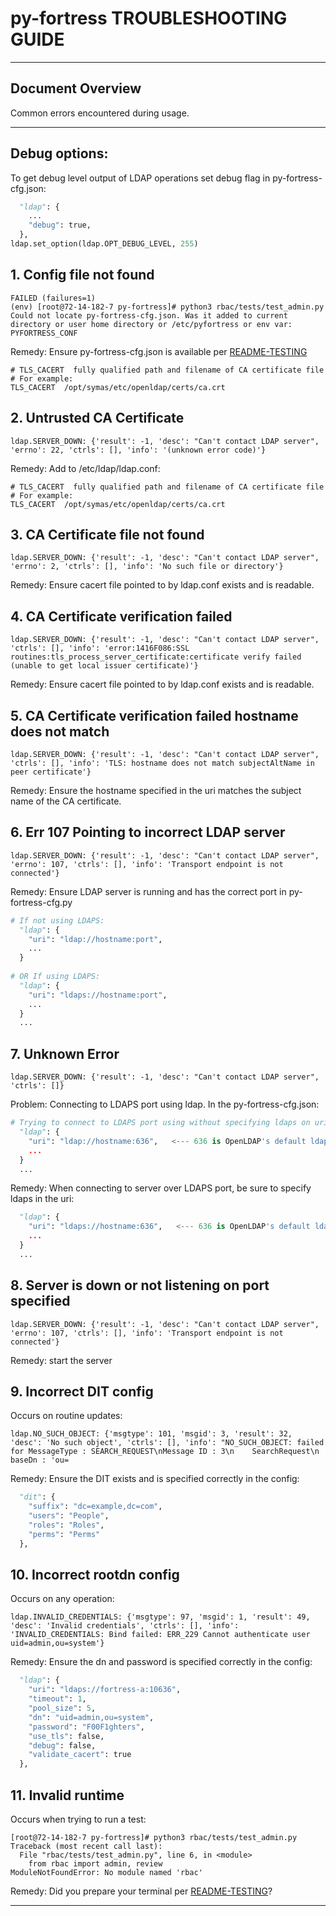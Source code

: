 # py-fortress TROUBLESHOOTING GUIDE
-------------------------------------------------------------------------------

## Document Overview

Common errors encountered during usage.
___________________________________________________________________________________
## Debug options:

To get debug level output of LDAP operations set debug flag in py-fortress-cfg.json:

```python
  "ldap": {
    ...
    "debug": true,
  },
ldap.set_option(ldap.OPT_DEBUG_LEVEL, 255)
```

## 1. Config file not found

```
FAILED (failures=1)
(env) [root@72-14-182-7 py-fortress]# python3 rbac/tests/test_admin.py
Could not locate py-fortress-cfg.json. Was it added to current directory or user home directory or /etc/pyfortress or env var: PYFORTRESS_CONF
```

Remedy: Ensure py-fortress-cfg.json is available per [README-TESTING](./README-TESTING.md)

```
# TLS_CACERT  fully qualified path and filename of CA certificate file
# For example:
TLS_CACERT  /opt/symas/etc/openldap/certs/ca.crt
```

## 2. Untrusted CA Certificate

```
ldap.SERVER_DOWN: {'result': -1, 'desc': "Can't contact LDAP server", 'errno': 22, 'ctrls': [], 'info': '(unknown error code)'}
```

Remedy: Add to /etc/ldap/ldap.conf:

```
# TLS_CACERT  fully qualified path and filename of CA certificate file
# For example:
TLS_CACERT  /opt/symas/etc/openldap/certs/ca.crt
```

## 3. CA Certificate file not found

```
ldap.SERVER_DOWN: {'result': -1, 'desc': "Can't contact LDAP server", 'errno': 2, 'ctrls': [], 'info': 'No such file or directory'}
```

Remedy: Ensure cacert file pointed to by ldap.conf exists and is readable.

## 4. CA Certificate verification failed

```
ldap.SERVER_DOWN: {'result': -1, 'desc': "Can't contact LDAP server", 'ctrls': [], 'info': 'error:1416F086:SSL routines:tls_process_server_certificate:certificate verify failed (unable to get local issuer certificate)'}
```

Remedy: Ensure cacert file pointed to by ldap.conf exists and is readable.

## 5. CA Certificate verification failed hostname does not match

```
ldap.SERVER_DOWN: {'result': -1, 'desc': "Can't contact LDAP server", 'ctrls': [], 'info': 'TLS: hostname does not match subjectAltName in peer certificate'}
```

Remedy: Ensure the hostname specified in the uri matches the subject name of the CA certificate.

## 6. Err 107 Pointing to incorrect LDAP server

```
ldap.SERVER_DOWN: {'result': -1, 'desc': "Can't contact LDAP server", 'errno': 107, 'ctrls': [], 'info': 'Transport endpoint is not connected'}
```

Remedy: Ensure LDAP server is running and has the correct port in py-fortress-cfg.py

```python
# If not using LDAPS:
  "ldap": {
    "uri": "ldap://hostname:port",
    ...
  }
  
# OR If using LDAPS:
  "ldap": {
    "uri": "ldaps://hostname:port",
    ...
  }  
  ...
```

## 7. Unknown Error

```
ldap.SERVER_DOWN: {'result': -1, 'desc': "Can't contact LDAP server", 'ctrls': []}
```

Problem: Connecting to LDAPS port using ldap.  In the py-fortress-cfg.json:

```python
# Trying to connect to LDAPS port using without specifying ldaps on uri:
  "ldap": {
    "uri": "ldap://hostname:636",   <--- 636 is OpenLDAP's default ldaps port
    ...
  }
  ...
```

Remedy: When connecting to server over LDAPS port, be sure to specify ldaps in the uri:

```python
  "ldap": {
    "uri": "ldaps://hostname:636",   <--- 636 is OpenLDAP's default ldaps port, so use ldaps in uri
    ...
  }
  ...
```

## 8. Server is down or not listening on port specified

```
ldap.SERVER_DOWN: {'result': -1, 'desc': "Can't contact LDAP server", 'errno': 107, 'ctrls': [], 'info': 'Transport endpoint is not connected'}
```

Remedy: start the server

## 9. Incorrect DIT config

Occurs on routine updates:

```
ldap.NO_SUCH_OBJECT: {'msgtype': 101, 'msgid': 3, 'result': 32, 'desc': 'No such object', 'ctrls': [], 'info': "NO_SUCH_OBJECT: failed for MessageType : SEARCH_REQUEST\nMessage ID : 3\n    SearchRequest\n        baseDn : 'ou=
```

Remedy: Ensure the DIT exists and is specified correctly in the config:

```python
  "dit": {
    "suffix": "dc=example,dc=com",
    "users": "People",
    "roles": "Roles",
    "perms": "Perms"
  },
```

## 10. Incorrect rootdn config

Occurs on any operation:

```
ldap.INVALID_CREDENTIALS: {'msgtype': 97, 'msgid': 1, 'result': 49, 'desc': 'Invalid credentials', 'ctrls': [], 'info': 'INVALID_CREDENTIALS: Bind failed: ERR_229 Cannot authenticate user uid=admin,ou=system'}
```

Remedy: Ensure the dn and password is specified correctly in the config:

```python
  "ldap": {
    "uri": "ldaps://fortress-a:10636",
    "timeout": 1,
    "pool_size": 5,
    "dn": "uid=admin,ou=system",
    "password": "F00F1ghters",
    "use_tls": false,
    "debug": false,
    "validate_cacert": true
  },
 ```

## 11. Invalid runtime

Occurs when trying to run a test:

```
[root@72-14-182-7 py-fortress]# python3 rbac/tests/test_admin.py
Traceback (most recent call last):
  File "rbac/tests/test_admin.py", line 6, in <module>
    from rbac import admin, review
ModuleNotFoundError: No module named 'rbac'
```

Remedy: Did you prepare your terminal per [README-TESTING](./README-TESTING.md)?

________________________________________________________________________________
